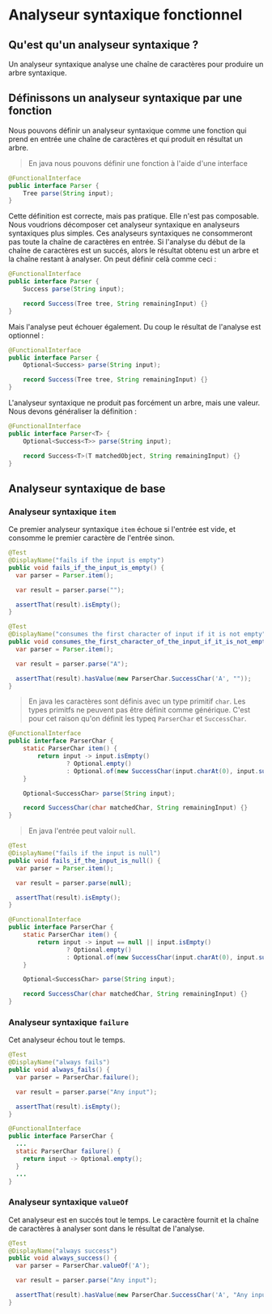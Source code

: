 # Analyseur syntaxique fonctionnel

## Qu'est qu'un analyseur syntaxique ?

Un analyseur syntaxique analyse une chaîne de caractères pour produire un arbre syntaxique.

## Définissons un analyseur syntaxique par une fonction

Nous pouvons définir un analyseur syntaxique comme une fonction qui prend en entrée une chaîne de caractères et qui produit en résultat un arbre.

> En java nous pouvons définir une fonction à l'aide d'une interface

```java
@FunctionalInterface
public interface Parser {
    Tree parse(String input);
}
```

Cette définition est correcte, mais pas pratique.
Elle n'est pas composable.
Nous voudrions décomposer cet analyseur syntaxique en analyseurs syntaxiques plus simples.
Ces analyseurs syntaxiques ne consommeront pas toute la chaîne de caractères en entrée.
Si l'analyse du début de la chaîne de caractères est un succés, alors le résultat obtenu est un arbre et la chaîne restant à analyser. On peut définir celà comme ceci :

```java
@FunctionalInterface
public interface Parser {
    Success parse(String input);

    record Success(Tree tree, String remainingInput) {}
}
```

Mais l'analyse peut échouer également. Du coup le résultat de l'analyse est optionnel :

```java
@FunctionalInterface
public interface Parser {
    Optional<Success> parse(String input);

    record Success(Tree tree, String remainingInput) {}
}
```

L'analyseur syntaxique ne produit pas forcément un arbre, mais une valeur. Nous devons généraliser la définition :

```java
@FunctionalInterface
public interface Parser<T> {
    Optional<Success<T>> parse(String input);

    record Success<T>(T matchedObject, String remainingInput) {}
}
```

## Analyseur syntaxique de base

### Analyseur syntaxique `item`

Ce premier analyseur syntaxique `item` échoue si l'entrée est vide, et consomme le premier caractère de l'entrée sinon.

```java
@Test
@DisplayName("fails if the input is empty")
public void fails_if_the_input_is_empty() {
  var parser = Parser.item();

  var result = parser.parse("");

  assertThat(result).isEmpty();
}

@Test
@DisplayName("consumes the first character of input if it is not empty")
public void consumes_the_first_character_of_the_input_if_it_is_not_empty() {
  var parser = Parser.item();

  var result = parser.parse("A");

  assertThat(result).hasValue(new ParserChar.SuccessChar('A', ""));
}
```

> En java les caractères sont définis avec un type primitif `char`.
> Les types primitfs ne peuvent pas être définit comme générique. C'est pour cet raison qu'on définit les typeq `ParserChar` et `SuccessChar`.

```java
@FunctionalInterface
public interface ParserChar {
    static ParserChar item() {
        return input -> input.isEmpty()
                ? Optional.empty()
                : Optional.of(new SuccessChar(input.charAt(0), input.substring(1)));
    }

    Optional<SuccessChar> parse(String input);

    record SuccessChar(char matchedChar, String remainingInput) {}
}
```

> En java l'entrée peut valoir `null`.

```java
@Test
@DisplayName("fails if the input is null")
public void fails_if_the_input_is_null() {
  var parser = Parser.item();

  var result = parser.parse(null);

  assertThat(result).isEmpty();
}

@FunctionalInterface
public interface ParserChar {
    static ParserChar item() {
        return input -> input == null || input.isEmpty()
                ? Optional.empty()
                : Optional.of(new SuccessChar(input.charAt(0), input.substring(1)));
    }

    Optional<SuccessChar> parse(String input);

    record SuccessChar(char matchedChar, String remainingInput) {}
}
```

### Analyseur syntaxique `failure`

Cet analyseur échou tout le temps.

```java
@Test
@DisplayName("always fails")
public void always_fails() {
  var parser = ParserChar.failure();

  var result = parser.parse("Any input");

  assertThat(result).isEmpty();
}

@FunctionalInterface
public interface ParserChar {
  ...
  static ParserChar failure() {
    return input -> Optional.empty();
  }
  ...
}
```

### Analyseur syntaxique `valueOf`

Cet analyseur est en succés tout le temps. Le caractère fournit et la chaîne de caractères à analyser sont dans le résultat de l'analyse.

```java
@Test
@DisplayName("always success")
public void always_success() {
  var parser = ParserChar.valueOf('A');

  var result = parser.parse("Any input");

  assertThat(result).hasValue(new ParserChar.SuccessChar('A', "Any input"));
}

```
